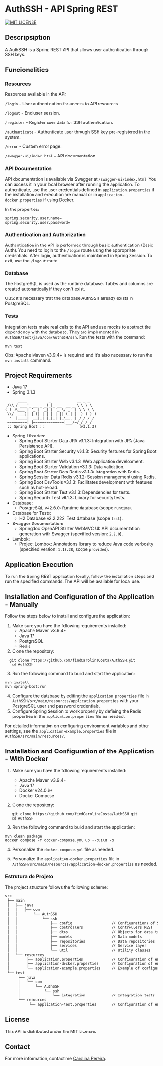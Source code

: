 # AuthSSH - API Spring REST

[![MIT LICENSE](https://camo.githubusercontent.com/c6239caa38945e7693646486b0337744e4bd84d52807a7a1756d596a0e13676a/68747470733a2f2f696d672e736869656c64732e696f2f6769746875622f6c6963656e73652f65617379626173652f65617379626173652d7265616374)](https://github.com/findCarolinaCosta/AuthSSH/blob/main/LICENSE)

## Descripsiption

A AuthSSH is a Spring REST API that allows user authentication through SSH keys.

## Funcionalities

### Resources

Resources available in the API:

`/login` - User authentication for access to API resources.

`/logout` - End user session.

`/register` - Register user data for SSH authentication.

`/authenticate` - Authenticate user through SSH key pre-registered in the system.

`/error` - Custom error page.

`/swagger-ui/index.html` - API documentation.

### API Documentation

API documentation is available via Swagger at `/swagger-ui/index.html`. You can access it
in your local browser after running the application. To authenticate, use the user
credentials defined in `application.properties` if the installation and execution are manual
or in `application-docker.properties` if using Docker.

In the properties:

``` text
spring.security.user.name=
spring.security.user.password=
```

### Authentication and Authorization

Authentication in the API is performed through basic authentication (Basic Auth). You need to
login to the `/login` route using the appropriate credentials. After login, authentication is
maintained in Spring Session. To exit, use the `/logout` route.

### Database

The PostgreSQL is used as the runtime database. Tables and columns are created automatically if
they don't exist.

OBS: it's necessary that the database AuthSSH already exists in PostgreSQL.

### Tests

Integration tests make real calls to the API and use mocks to abstract the dependency with the
database. They are implemented in `AuthSSH/test/java/com/AuthSSH/ssh`. Run the tests with the
command:

``` shell
mvn test
```

Obs: Apache Maven v3.9.4+ is required and it's also necessary to run the `mvn install` command.

## Project Requirements

- Java 17
- Spring 3.1.3

``` text
  .   ____          _            __ _ _
 /\\ / ___'_ __ _ _(_)_ __  __ _ \ \ \ \
( ( )\___ | '_ | '_| | '_ \/ _` | \ \ \ \
 \\/  ___)| |_)| | | | | || (_| |  ) ) ) )
  '  |____| .__|_| |_|_| |_\__, | / / / /
 =========|_|==============|___/=/_/_/_/
 :: Spring Boot ::                (v3.1.3)
```

- Spring Libraries:
    - Spring Boot Starter Data JPA v3.1.3: Integration with JPA (Java Persistence API).
    - Spring Boot Starter Security v6.1.3: Security features for Spring Boot applications.
    - Spring Boot Starter Web v3.1.3: Web application development.
    - Spring Boot Starter Validation v3.1.3: Data validation.
    - Spring Boot Starter Data Redis v3.1.3: Integration with Redis.
    - Spring Session Data Redis v3.1.2: Session management using Redis.
    - Spring Boot DevTools v3.1.3: Facilitates development with features such as hot-reload.
    - Spring Boot Starter Test v3.1.3: Dependencies for tests.
    - Spring Security Test v6.1.3: Library for security tests.
- Database:
    - PostgreSQL v42.6.0: Runtime database (scope `runtime`).
- Database for Tests:
    - H2 Database v2.2.222: Test database (scope `test`).
- Swagger Documentation:
    - Springdoc OpenAPI Starter WebMVC UI: API documentation generation with Swagger (specified
      version: `2.2.0`).
- Lombok:
    - Project Lombok: Annotations library to reduce Java code verbosity (specified version:
      `1.18.28`, scope `provided`).

## Application Execution

To run the Spring REST application locally, follow the installation steps and run the specified
commands. The API will be available for local use.

## Installation and Configuration of the Application - Manually

Follow the steps below to install and configure the application:

1. Make sure you have the following requirements installed:
    - Apache Maven v3.9.4+
    - Java 17
    - PostgreSQL
    - Redis
2. Clone the repository:

``` shell
  git clone https://github.com/findCarolinaCosta/AuthSSH.git
   cd AuthSSH
```

3. Run the following command to build and start the application:

``` shell
mvn install 
mvn spring-boot:run
```

4. Configure the database by editing the `application.properties` file in
   `AuthSSH/src/main/resources/application.properties` with your PostgreSQL user and password
   credentials.
5. Configure Spring Session to work properly by defining the Redis properties in the
   `application.properties` file as needed.

For detailed information on configuring environment variables and other settings, see the
`application-example.properties` file in `AuthSSH/src/main/resources/`.

## Installation and Configuration of the Application - With Docker

1. Make sure you have the following requirements installed:
    - Apache Maven v3.9.4+
    - Java 17
    - Docker v24.0.6+
    - Docker Compose

2. Clone the repository:

```shell
   git clone https://github.com/findCarolinaCosta/AuthSSH.git
   cd AuthSSH
```

3. Run the following command to build and start the application:

``` shell 
mvn clean package
docker compose -f docker-compose.yml up --build -d
```

4. Personalize the `docker-compose.yml` file as needed.

5. Personalize the `application-docker.properties` file
   in `AuthSSH/src/main/resources/application-docker.properties` as needed.

### Estrutura do Projeto

The project structure follows the following scheme:

``` markdown
src
 ├── main
 │   ├── java
 │   │   ├── com
 │   │       └── AuthSSH
 │   │           └── ssh
 │   │               ├── config                  // Configurations of SSH and security
 │   │               ├── controllers             // Controllers REST
 │   │               ├── dtos                    // Objects for data transfer (DTOs)
 │   │               ├── models                  // Data models
 │   │               ├── repositories            // Data repositories
 │   │               ├── services                // Service layer
 │   │               └── util                    // Utility classes
 │   └── resources
 │        ├── application.properties             // Configuration of environment variables
 │        ├── application-docker.properties      // Configuration of environment variables for Docker
 │        └── application-example.properties     // Example of configuration of environment variables
 └── test
      ├── java
      │   └── com
      │       └── AuthSSH
      │           └── ssh
      │               └── integration            // Integration tests
      └── resources
           └── application-test.properties       // Configuration of environment variables for tests
```

## License

This API is distributed under the MIT License.

## Contact

For more information, contact me [Carolina Pereira](www.linkedin.com/in/carolinapereiradev).
